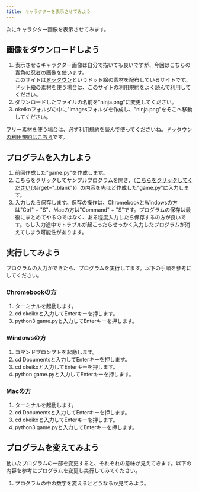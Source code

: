 ```yaml
---
title: キャラクターを表示させてみよう
---
```

次にキャラクター画像を表示させてみます。

## 画像をダウンロードしよう
1. 表示させるキャラクター画像は自分で描いても良いですが、今回はこちらの[青色の忍者](https://dotown.maeda-design-room.net/2681/)の画像を使います。  
このサイトは[ドッタウン](https://dotown.maeda-design-room.net/)というドット絵の素材を配布しているサイトです。ドット絵の素材を使う場合は、このサイトの利用規約をよく読んで利用してください。
2. ダウンロードしたファイルの名前を"ninja.png"に変更してください。
3. okeikoフォルダの中に"imagesフォルダを作成し、"ninja.png"をそこへ移動してください。

フリー素材を使う場合は、必ず利用規約を読んで使ってくださいね。[ドッタウンの利用規約はこちら](https://dotown.maeda-design-room.net/term-of-use/)です。

## プログラムを入力しよう
1. 前回作成した"game.py"を作成します。
1. こちらをクリックしてサンプルプログラムを開き、（[こちらをクリックしてください](https://github.com/kwaka1208/resources/blob/main/pygame/game02.py){:target="_blank"}）の内容を先ほど作成した"game.py"に入力します。
1. 入力したら保存します。保存の操作は、ChromebookとWindowsの方は"Ctrl" + "S"、Macの方は"Command" + "S"です。プログラムの保存は最後にまとめてやるのではなく、ある程度入力したら保存するの方が良いです。もし入力途中でトラブルが起こったらせっかく入力したプログラムが消えてしまう可能性があります。

## 実行してみよう
プログラムの入力ができたら、プログラムを実行してます。以下の手順を参考にしてください。

### Chromebookの方
1. ターミナルを起動します。
1. cd okeikoと入力してEnterキーを押します。
1. python3 game.pyと入力してEnterキーを押します。

### Windowsの方
1. コマンドプロンプトを起動します。
1. cd Documentsと入力してEnterキーを押します。
1. cd okeikoと入力してEnterキーを押します。
1. python game.pyと入力してEnterキーを押します。

### Macの方
1. ターミナルを起動します。
1. cd Documentsと入力してEnterキーを押します。
1. cd okeikoと入力してEnterキーを押します。
1. python3 game.pyと入力してEnterキーを押します。

## プログラムを変えてみよう
動いたプログラムの一部を変更すると、それぞれの意味が見えてきます。以下の内容を参考にプログラムを変更し実行してみてください。

1. プログラムの中の数字を変えるとどうなるか見てみよう。
